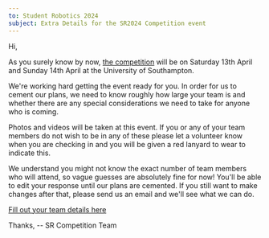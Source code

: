```yaml
---
to: Student Robotics 2024
subject: Extra Details for the SR2024 Competition event
---
```


Hi,

As you surely know by now, [the competition](https://studentrobotics.org/events/sr2024/competition/) will be on Saturday 13th April and Sunday 14th April at the University of Southampton.

We're working hard getting the event ready for you. In order for us to cement our plans, we need to know roughly how large your team is and whether there are any special considerations we need to take for anyone who is coming.

Photos and videos will be taken at this event. If you or any of your team members do not wish to be in any of these please let a volunteer know when you are checking in and you will be given a red lanyard to wear to indicate this.

We understand you might not know the exact number of team members who will attend, so vague guesses are absolutely fine for now! You'll be able to edit your response until our plans are cemented. If you still want to make changes after that, please send us an email and we'll see what we can do.

[Fill out your team details here](https://forms.gle/8YhfdRbfDWP3KKNy8)

Thanks,
-- SR Competition Team
